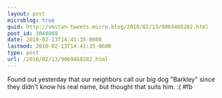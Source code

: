 ```yaml
---
layout: post
microblog: true
guid: http://vmstan-tweets.micro.blog/2010/02/13/9069468282.html
post_id: 3048809
date: 2010-02-13T14:41:35-0600
lastmod: 2010-02-13T14:41:35-0600
type: post
url: /2010/02/13/9069468282.html
---
```

Found out yesterday that our neighbors call our big dog "Barkley" since they didn't know his real name, but thought that suits him. :( #fb
